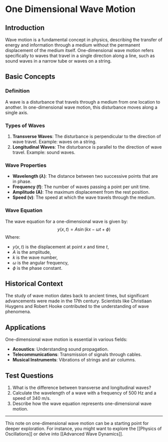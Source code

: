 # One Dimensional Wave Motion

## Introduction
Wave motion is a fundamental concept in physics, describing the transfer of energy and information through a medium without the permanent displacement of the medium itself. One-dimensional wave motion refers specifically to waves that travel in a single direction along a line, such as sound waves in a narrow tube or waves on a string.

## Basic Concepts
### Definition
A wave is a disturbance that travels through a medium from one location to another. In one-dimensional wave motion, this disturbance moves along a single axis.

### Types of Waves
1. **Transverse Waves**: The disturbance is perpendicular to the direction of wave travel. Example: waves on a string.
2. **Longitudinal Waves**: The disturbance is parallel to the direction of wave travel. Example: sound waves.

### Wave Properties
- **Wavelength ($\lambda$)**: The distance between two successive points that are in phase.
- **Frequency (f)**: The number of waves passing a point per unit time.
- **Amplitude (A)**: The maximum displacement from the rest position.
- **Speed (v)**: The speed at which the wave travels through the medium.

### Wave Equation
The wave equation for a one-dimensional wave is given by:
$$y(x, t) = A \sin(kx - \omega t + \phi)$$
Where:
- $y(x, t)$ is the displacement at point $x$ and time $t$,
- $A$ is the amplitude,
- $k$ is the wave number,
- $\omega$ is the angular frequency,
- $\phi$ is the phase constant.

## Historical Context
The study of wave motion dates back to ancient times, but significant advancements were made in the 17th century. Scientists like Christiaan Huygens and Robert Hooke contributed to the understanding of wave phenomena.

## Applications
One-dimensional wave motion is essential in various fields:
- **Acoustics**: Understanding sound propagation.
- **Telecommunications**: Transmission of signals through cables.
- **Musical Instruments**: Vibrations of strings and air columns.

## Test Questions
1. What is the difference between transverse and longitudinal waves?
2. Calculate the wavelength of a wave with a frequency of 500 Hz and a speed of 340 m/s.
3. Describe how the wave equation represents one-dimensional wave motion.

---

This note on one-dimensional wave motion can be a starting point for deeper exploration. For instance, you might want to explore the [[Physics of Oscillations]] or delve into [[Advanced Wave Dynamics]].